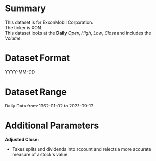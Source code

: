 # Summary

This dataset is for ExxonMobil Corporation.      
The ticker is XOM.    
This dataset looks at the **Daily** _Open_, _High_, _Low_, _Close_ and includes the _Volume_.    


# Dataset Format  

YYYY-MM-DD    

# Dataset Range  

Daily Data from: 1962-01-02 to 2023-09-12    

# Additional Parameters  

**Adjusted Close:**  

* Takes splits and dividends into account and relects a more accurate measure of a stock's value.




















 
